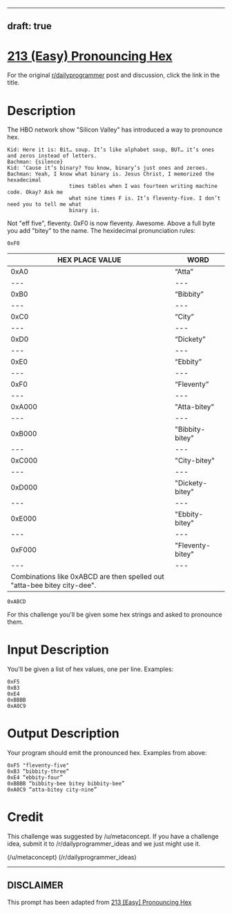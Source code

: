 ---
draft: true
----

# [213 (Easy) Pronouncing Hex](https://www.reddit.com/r/dailyprogrammer/comments/34rxkc/20150504_challenge_213_easy_pronouncing_hex/)

For the original [r/dailyprogrammer](https://www.reddit.com/r/dailyprogrammer/) post and discussion, click the link in the title.

# Description
The HBO network show "Silicon Valley" has introduced a way to pronounce hex.


```
Kid: Here it is: Bit… soup. It’s like alphabet soup, BUT… it’s ones and zeros instead of letters.
Bachman: {silence}
Kid: ‘Cause it’s binary? You know, binary’s just ones and zeroes.
Bachman: Yeah, I know what binary is. Jesus Christ, I memorized the hexadecimal 
                    times tables when I was fourteen writing machine code. Okay? Ask me 
                    what nine times F is. It’s fleventy-five. I don’t need you to tell me what 
                    binary is.
```
Not "eff five", fleventy. 0xF0 is now fleventy. Awesome. Above a full byte you add "bitey" to the name. The hexidecimal pronunciation rules:


```
0xF0
```

|HEX PLACE VALUE|WORD|
| --- | --- |
|0xA0|“Atta”|
| --- | --- |
|0xB0|“Bibbity”|
| --- | --- |
|0xC0|“City”|
| --- | --- |
|0xD0|“Dickety”|
| --- | --- |
|0xE0|“Ebbity”|
| --- | --- |
|0xF0|“Fleventy”|
| --- | --- |
|0xA000|"Atta-bitey"|
| --- | --- |
|0xB000|"Bibbity-bitey"|
| --- | --- |
|0xC000|"City-bitey"|
| --- | --- |
|0xD000|"Dickety-bitey"|
| --- | --- |
|0xE000|"Ebbity-bitey"|
| --- | --- |
|0xF000|"Fleventy-bitey"|
| --- | --- |
|Combinations like 0xABCD are then spelled out "atta-bee bitey city-dee".


```
0xABCD
```
For this challenge you'll be given some hex strings and asked to pronounce them.

# Input Description
You'll be given a list of hex values, one per line. Examples:


```
0xF5
0xB3
0xE4
0xBBBB
0xA0C9
```
# Output Description
Your program should emit the pronounced hex. Examples from above:


```
0xF5 "fleventy-five"
0xB3 “bibbity-three”
0xE4 “ebbity-four”
0xBBBB “bibbity-bee bitey bibbity-bee”
0xA0C9 “atta-bitey city-nine”
```
# Credit
This challenge was suggested by /u/metaconcept. If you have a challenge idea, submit it to /r/dailyprogrammer_ideas and we just might use it.

(/u/metaconcept)
(/r/dailyprogrammer_ideas)

----
## **DISCLAIMER**
This prompt has been adapted from [213 [Easy] Pronouncing Hex](https://www.reddit.com/r/dailyprogrammer/comments/34rxkc/20150504_challenge_213_easy_pronouncing_hex/
)
